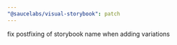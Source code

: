 ```yaml
---
"@saucelabs/visual-storybook": patch
---
```


fix postfixing of storybook name when adding variations
